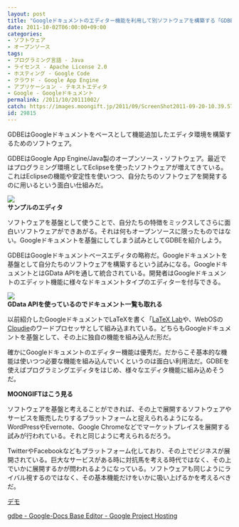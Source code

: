 ```yaml
---
layout: post
title: "Googleドキュメントのエディター機能を利用して別ソフトウェアを構築する「GDBE」"
date: 2011-10-02T06:00:00+09:00
categories:
- ソフトウェア
- オープンソース
tags: 
- プログラミング言語 - Java
- ライセンス - Apache License 2.0
- ホスティング - Google Code
- クラウド - Google App Engine
- アプリケーション - テキストエディタ
- Google - Googleドキュメント
permalink: /2011/10/20111002/
catch: https://images.moongift.jp/2011/09/ScreenShot2011-09-20-10.39.57_thumb.png
id: 29815
---
```

GDBEはGoogleドキュメントをベースとして機能追加したエディタ環境を構築するためのソフトウェア。

  

GDBEはGoogle App Engine/Java製のオープンソース・ソフトウェア。最近ではプログラミング環境としてEclipseを使ったソフトウェアが増えてきている。これはEclipseの機能や安定性を使いつつ、自分たちのソフトウェアを開発するのに用いるという面白い仕組みだ。

  

[![](https://images.moongift.jp/2011/09/ScreenShot2011-09-20-10.40.30_thumb.png)](https://images.moongift.jp/2011/09/8b7cdf60b54122a0d55f920739617efe.png)  
**サンプルのエディタ**

  

ソフトウェアを基盤として使うことで、自分たちの特徴をミックスしてさらに面白いソフトウェアができあがる。それは何もオープンソースに限ったものではない。Googleドキュメントを基盤にしてしまう試みとしてGDBEを紹介しよう。

  
<!--more-->  

GDBEはGoogleドキュメントベースエディタの略称だ。Googleドキュメントを基盤として自分たちのソフトウェアを構築するという試みになる。GoogleドキュメントとはGData APIを通して統合されている。開発者はGoogleドキュメントのエディット機能に様々なドキュメントタイプのエディターを付与できる。

  

[![](https://images.moongift.jp/2011/09/ScreenShot2011-09-20-10.39.57_thumb.png)](https://images.moongift.jp/2011/09/02958ca27658ddeca51dc36af034bdd6.png)  
**GData APIを使っているのでドキュメント一覧も取れる**

  

以前紹介したGoogleドキュメントでLaTeXを書く「[LaTeX Lab](http://moongift.jp/2010/07/latex-lab/)や、WebOSの[Cloudie](http://moongift.jp/2010/07/cloudie/)のワードプロセッサとして組み込まれている。どちらもGoogleドキュメントを基盤として、その上に独自の機能を組み込んだ形だ。

  

確かにGoogleドキュメントのエディター機能は優秀だ。だからこそ基本的な機能は使いつつ必要な機能を組み込んでいくというのは面白い利用法だ。GDBEを使えばプログラミングエディタをはじめ、様々なエディタ機能に組み込めそうだ。

  
  
  

**MOONGIFTはこう見る**

  

ソフトウェアを基盤と考えることができれば、その上で展開するソフトウェアやサービスを販売したりするプラットフォームと捉えられるようになる。WordPressやEvernote、Google Chromeなどでマーケットプレイスを展開する試みが行われている。それと同じように考えられるだろう。

  

TwitterやFacebookなどもプラットフォーム化しており、その上でビジネスが展開されている。巨大なサービスがある時に対抗馬を考える時代ではなく、その上でいかに展開するかが問われるようになっている。ソフトウェアも同じようにライバル視するのではなく、その基本機能だけをいかに吸い上げるかを考えるべきだ。

  

[デモ](http://gdocs-base-editor.appspot.com/)

  

[gdbe - Google-Docs Base Editor - Google Project Hosting](http://code.google.com/p/gdbe/)


